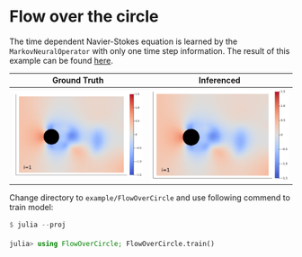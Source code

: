# Flow over the circle

The time dependent Navier-Stokes equation is learned by the `MarkovNeuralOperator` with only one time step information.
The result of this example can be found [here](https://neuraloperators.sciml.ai/dev/assets/notebook/mno.jl.html).

| **Ground Truth** | **Inferenced** |
|:----------------:|:--------------:|
| ![](gallery/ans.gif) | ![](gallery/inferenced.gif) |

Change directory to `example/FlowOverCircle` and use following commend to train model:

```julia
$ julia --proj

julia> using FlowOverCircle; FlowOverCircle.train()
```
